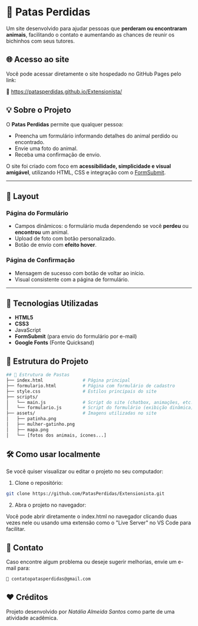 # 🐾 Patas Perdidas

Um site desenvolvido para ajudar pessoas que **perderam ou encontraram animais**, facilitando o contato e aumentando as chances de reunir os bichinhos com seus tutores.

## 🌐 Acesso ao site

Você pode acessar diretamente o site hospedado no GitHub Pages pelo link:

🔗 https://patasperdidas.github.io/Extensionista/

## 💡 Sobre o Projeto

O **Patas Perdidas** permite que qualquer pessoa:
- Preencha um formulário informando detalhes do animal perdido ou encontrado.
- Envie uma foto do animal.
- Receba uma confirmação de envio.

O site foi criado com foco em **acessibilidade, simplicidade e visual amigável**, utilizando HTML, CSS e integração com o [FormSubmit](https://formsubmit.co/).

---

## 🎨 Layout

### Página do Formulário

- Campos dinâmicos: o formulário muda dependendo se você **perdeu** ou **encontrou** um animal.
- Upload de foto com botão personalizado.
- Botão de envio com **efeito hover**.

### Página de Confirmação

- Mensagem de sucesso com botão de voltar ao início.
- Visual consistente com a página de formulário.

---

## 🚀 Tecnologias Utilizadas

- **HTML5**
- **CSS3**
- JavaScript
- **FormSubmit** (para envio do formulário por e-mail)
- **Google Fonts** (Fonte Quicksand)

## 📂 Estrutura do Projeto

```bash
## 📂 Estrutura de Pastas
├── index.html               # Página principal
├── formulario.html          # Página com formulário de cadastro
├── style.css                # Estilos principais do site
├── scripts/
│   └── main.js              # Script do site (chatbox, animações, etc.)
│   └── formulario.js        # Script do formulário (exibição dinâmica)
├── assets/                  # Imagens utilizadas no site
│   ├── patinha.png
│   ├── mulher-gatinho.png
│   ├── mapa.png
│   └── [fotos dos animais, ícones...]
```
## 🛠️ Como usar localmente
Se você quiser visualizar ou editar o projeto no seu computador:

1. Clone o repositório:
```bash
git clone https://github.com/PatasPerdidas/Extensionista.git
```
2. Abra o projeto no navegador:


Você pode abrir diretamente o index.html no navegador clicando duas vezes nele ou usando uma extensão como o "Live Server" no VS Code para facilitar.

## 📧 Contato
Caso encontre algum problema ou deseje sugerir melhorias, envie um e-mail para:
```bash
📮 contatopatasperdidas@gmail.com
```

## ❤️ Créditos
Projeto desenvolvido por *Natália Almeida Santos* como parte de uma atividade acadêmica.
